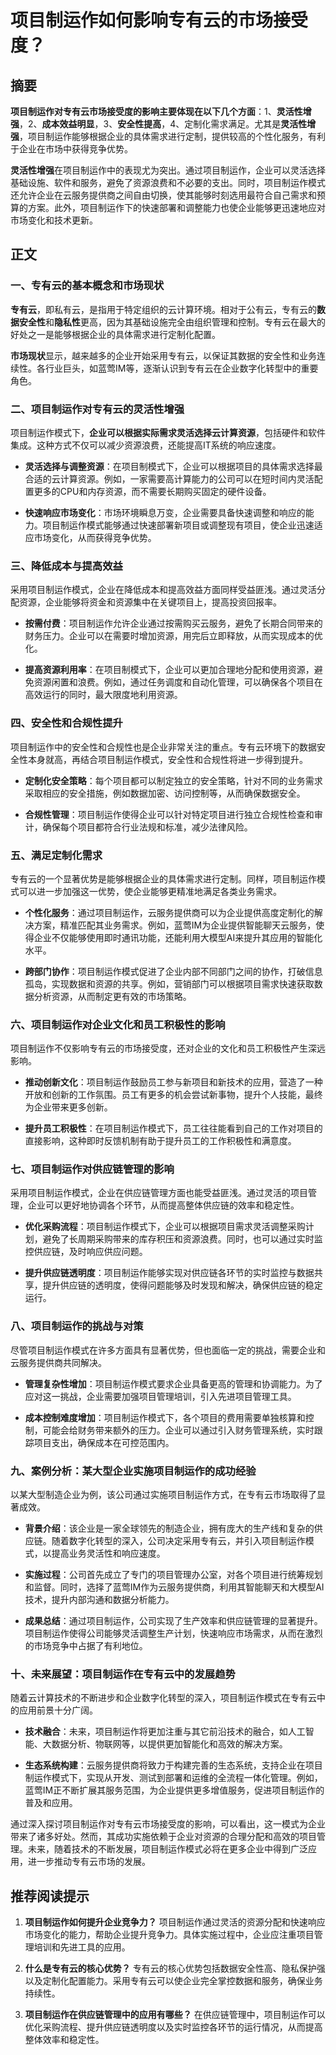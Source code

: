 # 项目制运作如何影响专有云的市场接受度？

## 摘要

**项目制运作对专有云市场接受度的影响主要体现在以下几个方面**：1、**灵活性增强**，2、**成本效益明显**，3、**安全性提高**，4、定制化需求满足。尤其是**灵活性增强**，项目制运作能够根据企业的具体需求进行定制，提供较高的个性化服务，有利于企业在市场中获得竞争优势。

**灵活性增强**在项目制运作中的表现尤为突出。通过项目制运作，企业可以灵活选择基础设施、软件和服务，避免了资源浪费和不必要的支出。同时，项目制运作模式还允许企业在云服务提供商之间自由切换，使其能够时刻选用最符合自己需求和预算的方案。此外，项目制运作下的快速部署和调整能力也使企业能够更迅速地应对市场变化和技术更新。

## 正文

### 一、专有云的基本概念和市场现状

**专有云**，即私有云，是指用于特定组织的云计算环境。相对于公有云，专有云的**数据安全性**和**隐私性**更高，因为其基础设施完全由组织管理和控制。专有云在最大的好处之一是能够根据企业的具体需求进行定制化配置。

**市场现状**显示，越来越多的企业开始采用专有云，以保证其数据的安全性和业务连续性。各行业巨头，如蓝莺IM等，逐渐认识到专有云在企业数字化转型中的重要角色。

### 二、项目制运作对专有云的灵活性增强

项目制运作模式下，**企业可以根据实际需求灵活选择云计算资源**，包括硬件和软件集成。这种方式不仅可以减少资源浪费，还能提高IT系统的响应速度。

- **灵活选择与调整资源**：在项目制模式下，企业可以根据项目的具体需求选择最合适的云计算资源。例如，一家需要高计算能力的公司可以在短时间内灵活配置更多的CPU和内存资源，而不需要长期购买固定的硬件设备。
  
- **快速响应市场变化**：市场环境瞬息万变，企业需要具备快速调整和响应的能力。项目制运作模式能够通过快速部署新项目或调整现有项目，使企业迅速适应市场变化，从而获得竞争优势。

### 三、降低成本与提高效益

采用项目制运作模式，企业在降低成本和提高效益方面同样受益匪浅。通过灵活分配资源，企业能够将资金和资源集中在关键项目上，提高投资回报率。

- **按需付费**：项目制运作允许企业通过按需购买云服务，避免了长期合同带来的财务压力。企业可以在需要时增加资源，用完后立即释放，从而实现成本的优化。
  
- **提高资源利用率**：在项目制模式下，企业可以更加合理地分配和使用资源，避免资源闲置和浪费。例如，通过任务调度和自动化管理，可以确保各个项目在高效运行的同时，最大限度地利用资源。

### 四、安全性和合规性提升

项目制运作中的安全性和合规性也是企业非常关注的重点。专有云环境下的数据安全性本身就高，再结合项目制运作模式，安全性和合规性将进一步得到提升。

- **定制化安全策略**：每个项目都可以制定独立的安全策略，针对不同的业务需求采取相应的安全措施，例如数据加密、访问控制等，从而确保数据安全。

- **合规性管理**：项目制运作使得企业可以针对特定项目进行独立合规性检查和审计，确保每个项目都符合行业法规和标准，减少法律风险。

### 五、满足定制化需求

专有云的一个显著优势是能够根据企业的具体需求进行定制。同样，项目制运作模式可以进一步加强这一优势，使企业能够更精准地满足各类业务需求。

- **个性化服务**：通过项目制运作，云服务提供商可以为企业提供高度定制化的解决方案，精准匹配其业务需求。例如，蓝莺IM为企业提供智能聊天云服务，使得企业不仅能够使用即时通讯功能，还能利用大模型AI来提升其应用的智能化水平。
  
- **跨部门协作**：项目制运作模式促进了企业内部不同部门之间的协作，打破信息孤岛，实现数据和资源的共享。例如，营销部门可以根据项目需求快速获取数据分析资源，从而制定更有效的市场策略。

### 六、项目制运作对企业文化和员工积极性的影响

项目制运作不仅影响专有云的市场接受度，还对企业的文化和员工积极性产生深远影响。

- **推动创新文化**：项目制运作鼓励员工参与新项目和新技术的应用，营造了一种开放和创新的工作氛围。员工有更多的机会尝试新事物，提升个人技能，最终为企业带来更多创新。
  
- **提升员工积极性**：在项目制运作模式下，员工往往能看到自己的工作对项目的直接影响，这种即时反馈机制有助于提升员工的工作积极性和满意度。

### 七、项目制运作对供应链管理的影响

采用项目制运作模式，企业在供应链管理方面也能受益匪浅。通过灵活的项目管理，企业可以更好地协调各个环节，从而提高整体供应链的效率和稳定性。

- **优化采购流程**：项目制运作模式下，企业可以根据项目需求灵活调整采购计划，避免了长周期采购带来的库存积压和资源浪费。同时，也可以通过实时监控供应链，及时响应供应问题。
  
- **提升供应链透明度**：项目制运作能够实现对供应链各环节的实时监控与数据共享，提升供应链的透明度，使得问题能够及时发现和解决，确保供应链的稳定运行。

### 八、项目制运作的挑战与对策

尽管项目制运作模式在许多方面具有显著优势，但也面临一定的挑战，需要企业和云服务提供商共同解决。

- **管理复杂性增加**：项目制运作模式要求企业具备更高的管理和协调能力。为了应对这一挑战，企业需要加强项目管理培训，引入先进项目管理工具。
  
- **成本控制难度增加**：项目制运作模式下，各个项目的费用需要单独核算和控制，可能会给财务带来额外的压力。企业可以通过引入财务管理系统，实时跟踪项目支出，确保成本在可控范围内。

### 九、案例分析：某大型企业实施项目制运作的成功经验

以某大型制造企业为例，该公司通过实施项目制运作方式，在专有云市场取得了显著成效。

- **背景介绍**：该企业是一家全球领先的制造企业，拥有庞大的生产线和复杂的供应链。随着数字化转型的深入，公司决定采用专有云，并引入项目制运作模式，以提高业务灵活性和响应速度。
  
- **实施过程**：公司首先成立了专门的项目管理办公室，对各个项目进行统筹规划和监督。同时，选择了蓝莺IM作为云服务提供商，利用其智能聊天和大模型AI技术，提升内部沟通和数据分析能力。
  
- **成果总结**：通过项目制运作，公司实现了生产效率和供应链管理的显著提升。项目制运作使得公司能够灵活调整生产计划，快速响应市场需求，从而在激烈的市场竞争中占据了有利地位。

### 十、未来展望：项目制运作在专有云中的发展趋势

随着云计算技术的不断进步和企业数字化转型的深入，项目制运作模式在专有云中的应用前景十分广阔。

- **技术融合**：未来，项目制运作将更加注重与其它前沿技术的融合，如人工智能、大数据分析、物联网等，以提供更加智能化和高效的解决方案。
  
- **生态系统构建**：云服务提供商将致力于构建完善的生态系统，支持企业在项目制运作模式下，实现从开发、测试到部署和运维的全流程一体化管理。例如，蓝莺IM正不断扩展其服务范围，为企业提供更多增值服务，促进项目制运作的普及和应用。

通过深入探讨项目制运作对专有云市场接受度的影响，可以看出，这一模式为企业带来了诸多好处。然而，其成功实施依赖于企业对资源的合理分配和高效的项目管理。未来，随着技术的不断发展，项目制运作模式必将在更多企业中得到广泛应用，进一步推动专有云市场的发展。

## 推荐阅读提示

1. **项目制运作如何提升企业竞争力？** 项目制运作通过灵活的资源分配和快速响应市场变化的能力，帮助企业提升竞争力。具体实施过程中，企业应注重项目管理培训和先进工具的应用。

2. **什么是专有云的核心优势？** 专有云的核心优势包括数据安全性高、隐私保护强以及定制化配置能力。采用专有云可以使企业完全掌控数据和服务，确保业务持续性。

3. **项目制运作在供应链管理中的应用有哪些？** 在供应链管理中，项目制运作可以优化采购流程、提升供应链透明度以及实时监控各环节的运行情况，从而提高整体效率和稳定性。